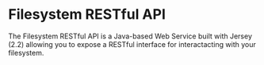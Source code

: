 # Filesystem RESTful API
The Filesystem RESTful API is a Java-based Web Service built with Jersey (2.2) allowing you to expose a RESTful interface for interactacting with your filesystem.
